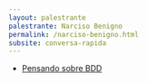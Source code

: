 ```yaml
---
layout: palestrante
palestrante: Narciso Benigno
permalink: /narciso-benigno.html
subsite: conversa-rapida
---
```


* [Pensando sobre BDD](/conversa-rapida/narciso-benigno-pensando-sobre-bdd)
